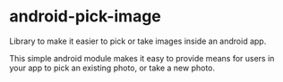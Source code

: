 # android-pick-image
Library to make it easier to pick or take images inside an android app.

This simple android module makes it easy to provide means for users in your app to pick an existing photo, or take a new photo.
